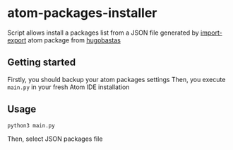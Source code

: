 atom-packages-installer
=======================

Script allows install a packages list from a JSON file generated by [import-export](https://atom.io/packages/import-export) atom package from [hugobastas](https://atom.io/users/hugobastas)


Getting started
---------------

Firstly, you should backup your atom packages settings
Then, you execute `main.py` in your fresh Atom IDE installation


Usage
-----

`python3 main.py`

Then, select JSON packages file

